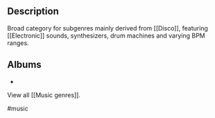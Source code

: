 ## Description
Broad category for subgenres mainly derived from [[Disco]], featuring [[Electronic]] sounds, synthesizers, drum machines and varying BPM ranges. 
## Albums
- 

View all [[Music genres]].

#music 